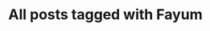 ---
layout: tag
title: "All posts tagged with Fayum"
permalink: /weblog/tags/fayum/
taxonomy: Fayum
---